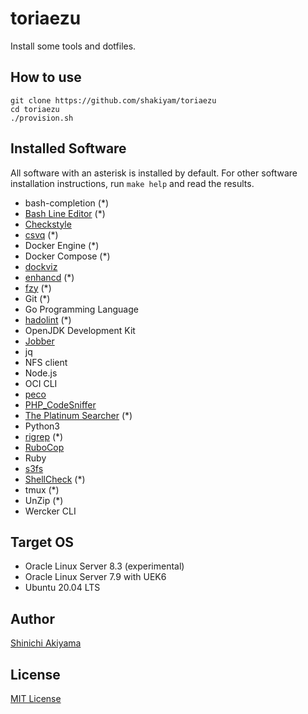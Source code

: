 toriaezu
========

Install some tools and dotfiles.

How to use
----------

```console
git clone https://github.com/shakiyam/toriaezu
cd toriaezu
./provision.sh
```

Installed Software
------------------

All software with an asterisk is installed by default.
For other software installation instructions, run `make help` and read the results.

* bash-completion (*)
* [Bash Line Editor](https://github.com/akinomyoga/ble.sh) (*)
* [Checkstyle](https://github.com/checkstyle/checkstyle)
* [csvq](https://github.com/mithrandie/csvq) (*)
* Docker Engine (*)
* Docker Compose (*)
* [dockviz](https://github.com/justone/dockviz)
* [enhancd](https://github.com/b4b4r07/enhancd) (*)
* [fzy](https://github.com/jhawthorn/fzy) (*)
* Git (*)
* Go Programming Language
* [hadolint](https://github.com/hadolint/hadolint) (*)
* OpenJDK Development Kit
* [Jobber](https://github.com/dshearer/jobber)
* jq
* NFS client
* Node.js
* OCI CLI
* [peco](https://github.com/peco/peco)
* [PHP_CodeSniffer](https://github.com/squizlabs/PHP_CodeSniffer)
* [The Platinum Searcher](https://github.com/monochromegane/the_platinum_searcher) (*)
* Python3
* [rigrep](https://github.com/BurntSushi/ripgrep) (*)
* [RuboCop](https://github.com/rubocop-hq/rubocop)
* Ruby
* [s3fs](https://github.com/s3fs-fuse/s3fs-fuse)
* [ShellCheck](https://github.com/koalaman/shellcheck) (*)
* tmux (*)
* UnZip (*)
* Wercker CLI

Target OS
---------

* Oracle Linux Server 8.3 (experimental)
* Oracle Linux Server 7.9 with UEK6
* Ubuntu 20.04 LTS

Author
------

[Shinichi Akiyama](https://github.com/shakiyam)

License
-------

[MIT License](https://opensource.org/licenses/MIT)
